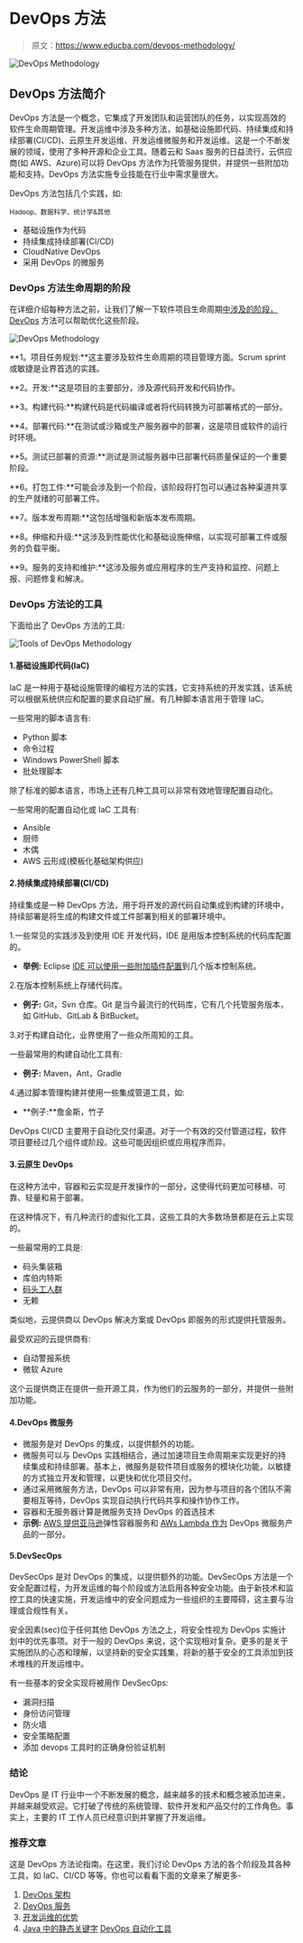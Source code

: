 # DevOps 方法

> 原文：<https://www.educba.com/devops-methodology/>

![DevOps Methodology](img/f79c8a4a12da5e2f0b7fb94524ca752c.png)



## DevOps 方法简介

DevOps 方法是一个概念，它集成了开发团队和运营团队的任务，以实现高效的软件生命周期管理。开发运维中涉及多种方法，如基础设施即代码、持续集成和持续部署(CI/CD)、云原生开发运维、开发运维微服务和开发运维。这是一个不断发展的领域，使用了多种开源和企业工具。随着云和 Saas 服务的日益流行，云供应商(如 AWS、Azure)可以将 DevOps 方法作为托管服务提供，并提供一些附加功能和支持。DevOps 方法实施专业技能在行业中需求量很大。

DevOps 方法包括几个实践，如:

<small>Hadoop、数据科学、统计学&其他</small>

*   基础设施作为代码
*   持续集成持续部署(CI/CD)
*   CloudNative DevOps
*   采用 DevOps 的微服务

### DevOps 方法生命周期的阶段

在详细介绍每种方法之前，让我们了解一下软件项目生命周期[中涉及的阶段，DevOps](https://www.educba.com/what-is-devops/) 方法可以帮助优化这些阶段。

![DevOps Methodology](img/41bc672107eeddcf6d7da956e3dffd51.png)



**1。项目任务规划:**这主要涉及软件生命周期的项目管理方面。Scrum sprint 或敏捷是业界首选的实践。

**2。开发:**这是项目的主要部分，涉及源代码开发和代码协作。

**3。构建代码:**构建代码是代码编译或者将代码转换为可部署格式的一部分。

**4。部署代码:**在测试或沙箱或生产服务器中的部署，这是项目或软件的运行时环境。

**5。测试已部署的资源:**测试是测试服务器中已部署代码质量保证的一个重要阶段。

**6。打包工件:**可能会涉及到一个阶段，该阶段将打包可以通过各种渠道共享的生产就绪的可部署工件。

**7。版本发布周期:**这包括增强和新版本发布周期。

**8。伸缩和升级:**这涉及到性能优化和基础设施伸缩，以实现可部署工件或服务的负载平衡。

**9。服务的支持和维护:**这涉及服务或应用程序的生产支持和监控、问题上报、问题修复和解决。

### DevOps 方法论的工具

下面给出了 DevOps 方法的工具:

![Tools of DevOps Methodology](img/281d729a5e0831694b0827689bd4c083.png)



#### 1.基础设施即代码(IaC)

IaC 是一种用于基础设施管理的编程方法的实践，它支持系统的开发实践，该系统可以根据系统供应和配置的要求自动扩展。有几种脚本语言用于管理 IaC。

一些常用的脚本语言有:

*   Python 脚本
*   命令过程
*   Windows PowerShell 脚本
*   批处理脚本

除了标准的脚本语言，市场上还有几种工具可以非常有效地管理配置自动化。

一些常用的配置自动化或 IaC 工具有:

*   Ansible
*   厨师
*   木偶
*   AWS 云形成(模板化基础架构供应)

#### 2.持续集成持续部署(CI/CD)

持续集成是一种 DevOps 方法，用于将开发的源代码自动集成到构建的环境中，持续部署是将生成的构建文件或工件部署到相关的部署环境中。

1.一些常见的实践涉及到使用 IDE 开发代码，IDE 是用版本控制系统的代码库配置的。

*   **举例:** Eclipse [IDE 可以使用一些附加插件配置](https://www.educba.com/what-is-ide/)到几个版本控制系统。

2.在版本控制系统上存储代码库。

*   **例子:** Git，Svn 仓库。Git 是当今最流行的代码库，它有几个托管服务版本，如 GitHub、GitLab & BitBucket。

3.对于构建自动化，业界使用了一些众所周知的工具。

一些最常用的构建自动化工具有:

*   **例子:** Maven，Ant，Gradle

4.通过脚本管理构建并使用一些集成管道工具，如:

*   **例子:**詹金斯，竹子

DevOps CI/CD 主要用于自动化交付渠道。对于一个有效的交付管道过程，软件项目要经过几个组件或阶段。这些可能因组织或应用程序而异。

#### 3.云原生 DevOps

在这种方法中，容器和云实现是开发操作的一部分，这使得代码更加可移植、可靠、轻量和易于部署。

在这种情况下，有几种流行的虚拟化工具，这些工具的大多数场景都是在云上实现的。

一些最常用的工具是:

*   码头集装箱
*   库伯内特斯
*   [码头工人群](https://www.educba.com/what-is-docker-swarm/)
*   无赖

类似地，云提供商以 DevOps 解决方案或 DevOps 即服务的形式提供托管服务。

最受欢迎的云提供商有:

*   自动警报系统
*   微软 Azure

这个云提供商正在提供一些开源工具，作为他们的云服务的一部分，并提供一些附加功能。

#### 4.DevOps 微服务

*   微服务是对 DevOps 的集成，以提供额外的功能。
*   微服务可以与 DevOps 实践相结合，通过加速项目生命周期来实现更好的持续集成和持续部署。基本上，微服务是软件项目或服务的模块化功能，以敏捷的方式独立开发和管理，以更快和优化项目交付。
*   通过采用微服务方法，DevOps 可以非常有用，因为参与项目的各个团队不需要相互等待，DevOps 实现自动执行代码共享和操作协作工作。
*   容器和无服务器计算是微服务支持 DevOps 的首选技术
*   **示例:** [AWS 提供亚马逊](https://www.educba.com/what-is-aws/)弹性容器服务和 [AWs Lambda 作为](https://www.educba.com/what-is-aws-lambda/) DevOps 微服务产品的一部分。

#### 5.DevSecOps

DevSecOps 是对 DevOps 的集成，以提供额外的功能。DevSecOps 方法是一个安全配置过程，为开发运维的每个阶段或方法启用各种安全功能。由于新技术和监控工具的快速实施，开发运维中的安全问题成为一些组织的主要障碍，这主要与治理或合规性有关。

安全因素(sec)位于任何其他 DevOps 方法之上，将安全性视为 DevOps 实施计划中的优先事项。对于一般的 DevOps 来说，这个实现相对复杂。更多的是关于实施团队的心态和理解，以坚持新的安全实践集，将新的基于安全的工具添加到技术堆栈的开发运维中。

有一些基本的安全实现将被用作 DevSecOps:

*   漏洞扫描
*   身份访问管理
*   防火墙
*   安全策略配置
*   添加 devops 工具时的正确身份验证机制

### 结论

DevOps 是 IT 行业中一个不断发展的概念，越来越多的技术和概念被添加进来，并越来越受欢迎。它打破了传统的系统管理、软件开发和产品交付的工作角色。事实上，主要的 IT 工作人员已经意识到并掌握了开发运维。

### 推荐文章

这是 DevOps 方法论指南。在这里，我们讨论 DevOps 方法的各个阶段及其各种工具，如 IaC、CI/CD 等等。你也可以看看下面的文章来了解更多-

1.  [DevOps 架构](https://www.educba.com/devops-architecture/)
2.  [DevOps 服务](https://www.educba.com/devops-services/)
3.  [开发运维的优势](https://www.educba.com/benefits-of-devops/)
4.  [Java 中的静态关键字](https://www.educba.com/static-keyword-in-java/) [DevOps 自动化工具](https://www.educba.com/devops-automation-tool/)





